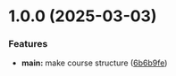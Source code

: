 # 1.0.0 (2025-03-03)


### Features

* **main:** make course structure ([6b6b9fe](https://github.com/atabakumov/os-intro/commit/6b6b9fe771d8a49a19c0fd79b1ca4fd85394510d))



